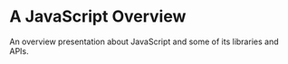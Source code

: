 # A JavaScript Overview
An overview presentation about JavaScript and some of its libraries and APIs.

